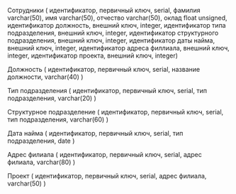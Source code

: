 Сотрудники (
идентификатор, первичный ключ, serial,
фамилия varchar(50),
имя varchar(50),
отчество varchar(50),
оклад float unsigned,
идентификатор должность, внешний ключ, integer,
идентификатор типа подразделения, внешний ключ, integer,
идентификатор структурного подразделения, внешний ключ, integer,
идентификатор даты найма, внешний ключ, integer,
идентификатор адреса филлиала, внешний ключ, integer,
идентификатор проекта, внешний ключ, integer)

Должность (
идентификатор, первичный ключ, serial,
название должности, varchar(40)
)

Тип подразделения (
идентификатор, первичный ключ, serial,
тип подразделения, varchar(20)
)

Структурное подразделение (
идентификатор, первичный ключ, serial,
тип подразделения, varchar(60)
)

Дата найма (
идентификатор, первичный ключ, serial,
тип подразделения, date
)

Адрес филиала (
идентификатор, первичный ключ, serial,
адрес филиала, varchar(80)
)

Проект (
идентификатор, первичный ключ, serial,
адрес филиала, varchar(50)
)
